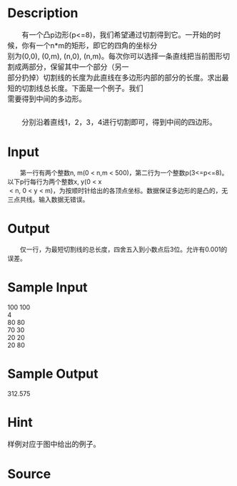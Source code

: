 
# Description

<div class="content"><p><span style="font-size: medium;">　　有一个凸p边形(p&lt;=8)，我们希望通过切割得到它。一开始的时候，你有一个n*m的矩形，即它的四角的坐标分<br/>
别为(0,0), (0,m), (n,0), (n,m)。每次你可以选择一条直线把当前图形切割成两部分，保留其中一个部分（另一<br/>
部分扔掉）切割线的长度为此直线在多边形内部的部分的长度。求出最短的切割线总长度。下面是一个例子。我们<br/>
需要得到中间的多边形。<br/>
</span></p>
<p><span style="font-size: medium;"> <img border="0" alt="" src="source/bzoj/1091/img/aHR0cHM6Ly9seWRzeS5jb20vSnVkZ2VPbmxpbmUvaW1hZ2VzLzEwOTEvMS5qcGc=.jpg"/> </span></p>
<p><span style="font-size: medium;">　　分别沿着直线1，2，3，4进行切割即可，得到中间的四边形。<br/>
</span></p></div>

# Input

<div class="content"><p>　　第一行有两个整数n, m(0 &lt; n,m &lt; 500)，第二行为一个整数p(3&lt;=p&lt;=8)。以下p行每行为两个整数x, y(0 &lt; x<br/>
 &lt; n, 0 &lt; y &lt; m)，为按顺时针给出的各顶点坐标。数据保证多边形的是凸的，无三点共线。输入数据无错误。</p></div>

# Output

<div class="content"><p>　　仅一行，为最短切割线的总长度，四舍五入到小数点后3位。允许有0.001的误差。</p></div>

# Sample Input

<div class="content"><span class="sampledata">100 100<br/>
4<br/>
80 80<br/>
70 30<br/>
20 20<br/>
20 80</span></div>

# Sample Output

<div class="content"><span class="sampledata">312.575</span></div>

# Hint

<div class="content"><p></p><p><span style="font-size: medium;">样例对应于图中给出的例子。</span></p><p></p></div>

# Source

<div class="content"><p><a href="problemset.php?search="></a></p></div>

